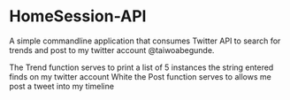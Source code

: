 # HomeSession-API
A simple commandline application that consumes Twitter API to search for trends and post to my twitter account @taiwoabegunde.

The Trend function serves to print a list of 5 instances the string entered finds on my twitter account
White the Post function serves to allows me post a tweet into my timeline
